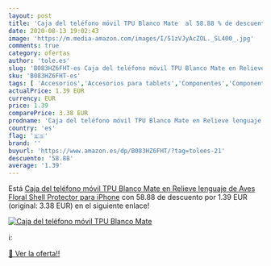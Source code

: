 ```yaml
---
layout: post
title: 'Caja del teléfono móvil TPU Blanco Mate  al 58.88 % de descuento'
date: 2020-08-13 19:02:43
image: 'https://m.media-amazon.com/images/I/51zVJyAcZOL._SL400_.jpg'
comments: true
category: ofertas
author: 'tole.es'
slug: 'B083HZ6FHT-es Caja del teléfono móvil TPU Blanco Mate en Relieve...'
sku: 'B083HZ6FHT-es'
tags: [ 'Accesorios','Accesorios para tablets','Componentes','Componentes y piezas para portátiles','Informática','Teclados de repuesto para portátiles y netbooks','Teclados para tablets','iphone', ]
actualPrice: 1.39 EUR
currency: EUR
price: 1.39
comparePrice: 3.38 EUR
prodname: 'Caja del teléfono móvil TPU Blanco Mate en Relieve lenguaje de Aves Floral Shell Protector para iPhone'
country: 'es'
flag: '🇪🇸'
brand: ''
buyurl: 'https://www.amazon.es/dp/B083HZ6FHT/?tag=tolees-21'
descuento: '58.88'
average: '1.39'
---
```


Está [Caja del teléfono móvil TPU Blanco Mate en Relieve lenguaje de Aves Floral Shell Protector para iPhone](https://www.amazon.es/dp/B083HZ6FHT/?tag=tolees-21) con 58.88 de descuento por 1.39 EUR (original: 3.38 EUR) en el siguiente enlace!

[![Caja del teléfono móvil TPU Blanco Mate ](https://m.media-amazon.com/images/I/51zVJyAcZOL._SL400_.jpg)](https://www.amazon.es/dp/B083HZ6FHT/?tag=tolees-21)

ℹ️:


[🛒 Ver la oferta!!](https://www.amazon.es/dp/B083HZ6FHT/?tag=tolees-21)
